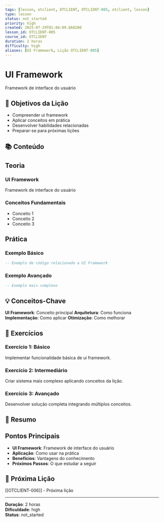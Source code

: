 ```yaml
---
tags: [lesson, otclient, OTCLIENT, OTCLIENT-005, otclient, lesson]
type: lesson
status: not_started
priority: high
created: 2025-07-29T01:04:09.668200
lesson_id: OTCLIENT-005
course_id: OTCLIENT
duration: 2 horas
difficulty: high
aliases: [UI Framework, Lição OTCLIENT-005]
---
```


# UI Framework

Framework de interface do usuário

## 🎯 Objetivos da Lição

- Compreender ui framework
- Aplicar conceitos em prática
- Desenvolver habilidades relacionadas
- Preparar-se para próximas lições

## 📚 Conteúdo


## Teoria

### UI Framework
Framework de interface do usuário

### Conceitos Fundamentais
- Conceito 1
- Conceito 2
- Conceito 3

## Prática

### Exemplo Básico
```lua
-- Exemplo de código relacionado a UI Framework
```

### Exemplo Avançado
```lua
-- Exemplo mais complexo
```


## 💡 Conceitos-Chave

**UI Framework**: Conceito principal
**Arquitetura**: Como funciona
**Implementação**: Como aplicar
**Otimização**: Como melhorar

## 🧪 Exercícios


### Exercício 1: Básico
Implementar funcionalidade básica de ui framework.

### Exercício 2: Intermediário
Criar sistema mais complexo aplicando conceitos da lição.

### Exercício 3: Avançado
Desenvolver solução completa integrando múltiplos conceitos.


## 📝 Resumo


## Pontos Principais

- **UI Framework**: Framework de interface do usuário
- **Aplicação**: Como usar na prática
- **Benefícios**: Vantagens do conhecimento
- **Próximos Passos**: O que estudar a seguir


## 🔗 Próxima Lição

[[OTCLIENT-006]] - Próxima lição

---

**Duração**: 2 horas  
**Dificuldade**: high  
**Status**: not_started
